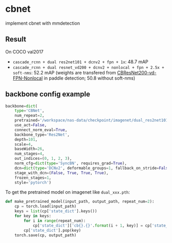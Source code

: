 # cbnet
implement cbnet with mmdetection

## Result

On COCO val2017

* `cascade_rcnn + dual res2net101 + dcnv2 + fpn + 1x`: 48.7 mAP
* `cascade_rcnn + dual resnet_vd200 + dcnv2 + nonlocal + fpn + 2.5x + soft-nms`: 52.2 mAP (weights are transfered from [CBResNet200-vd-FPN-Nonlocal](https://github.com/PaddlePaddle/PaddleDetection/blob/release/0.2/docs/MODEL_ZOO_cn.md) in paddle detection; 50.8 without soft-nms)

## backbone config example
``` python
backbone=dict(
    type='CBNet',
    num_repeat=2,
    pretrained='/workspace/nas-data/checkpoint/imagenet/dual_res2net101_v1b_26w_4s-0812c246.pth',
    use_act=False,
    connect_norm_eval=True,
    backbone_type='Res2Net',
    depth=101,
    scale=4,
    baseWidth=26,
    num_stages=4,
    out_indices=(0, 1, 2, 3),
    norm_cfg=dict(type='SyncBN', requires_grad=True),
    dcn=dict(type='DCNv2', deformable_groups=1, fallback_on_stride=False),
    stage_with_dcn=(False, True, True, True),
    frozen_stages=1,
    style='pytorch')
```
To get the pretrained model on imagenet like `dual_xxx.pth`:
``` python
def make_pretrained_model(input_path, output_path, repeat_num=2):
    cp = torch.load(input_path)
    keys = list(cp['state_dict'].keys())
    for key in keys:
        for i in range(repeat_num):
            cp['state_dict']['cb{}.{}'.format(i + 1, key)] = cp['state_dict'][key]
        cp['state_dict'].pop(key)
    torch.save(cp, output_path)
```
